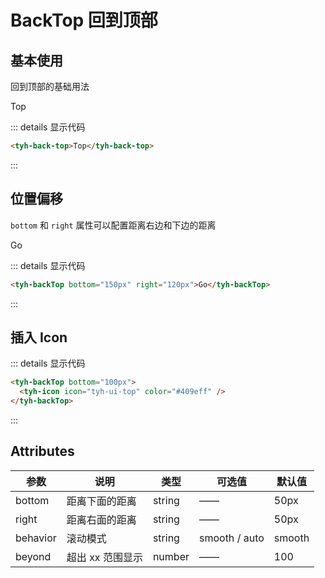# BackTop 回到顶部

## 基本使用

回到顶部的基础用法

<tyh-back-top>Top</tyh-back-top>

::: details 显示代码

```html
<tyh-back-top>Top</tyh-back-top>
```

:::

## 位置偏移

`bottom` 和 `right` 属性可以配置距离右边和下边的距离

<tyh-backTop bottom="150px" right="120px">Go</tyh-backTop>

::: details 显示代码

```html
<tyh-backTop bottom="150px" right="120px">Go</tyh-backTop>
```

:::

## 插入 Icon

<tyh-backTop bottom="100px">
  <tyh-icon icon="tyh-ui-top" color="#409eff" />
</tyh-backTop>

::: details 显示代码

```html
<tyh-backTop bottom="100px">
  <tyh-icon icon="tyh-ui-top" color="#409eff" />
</tyh-backTop>
```

:::

## Attributes

| 参数     | 说明             | 类型   | 可选值        | 默认值 |
| -------- | ---------------- | ------ | ------------- | ------ |
| bottom   | 距离下面的距离   | string | ——            | 50px   |
| right    | 距离右面的距离   | string | ——            | 50px   |
| behavior | 滚动模式         | string | smooth / auto | smooth |
| beyond   | 超出 xx 范围显示 | number | ——            | 100    |
